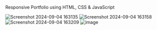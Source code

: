 Responsive Portfolio using HTML, CSS & JavaScript


![Screenshot 2024-09-04 163135](https://github.com/user-attachments/assets/e1004d34-4a04-4fd0-a3cc-1c0fe12800dc)
![Screenshot 2024-09-04 163158](https://github.com/user-attachments/assets/605981a1-fd5e-4c44-9da0-d0057eae28c2)
![Screenshot 2024-09-04 163209](https://github.com/user-attachments/assets/5fe6b3da-fc97-48cf-915a-4e7238fcfde7)
![image](https://github.com/user-attachments/assets/185f7102-6c82-454c-896d-d838c097804c)
